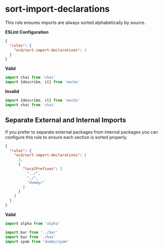 # sort-import-declarations

This rule ensures imports are always sorted alphabetically by source.

**ESLint Configuration**

```json
{
  "rules": {
    "ocd/sort-import-declarations": 2
  }
}
```

**Valid**

```js
import chai from 'chai'
import {describe, it} from 'mocha'
```

**Invalid**

```js
import {describe, it} from 'mocha'
import chai from 'chai'
```

## Separate External and Internal Imports

If you prefer to separate external packages from internal packages you can configure this rule to ensure each section is sorted properly.

```json
{
  "rules": {
    "ocd/sort-import-declarations": [
      2,
      {
        "localPrefixes": [
          "../",
          "./",
          "dummy/"
        ]
      }
    ]
  }
}
```

**Valid**

```js
import alpha from 'alpha'

import bar from '../bar'
import baz from './baz'
import spam from 'dummy/spam'
```
